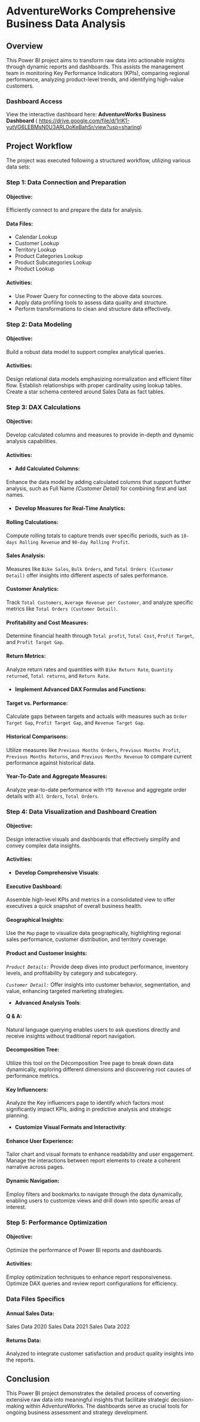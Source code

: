 # AdventureWorks Comprehensive Business Data Analysis


## Overview


This Power BI project aims to transform raw data into actionable insights through dynamic reports and dashboards. This assists the management team in monitoring Key Performance Indicators (KPIs), comparing regional performance, analyzing product-level trends, and identifying high-value customers.


### Dashboard Access

View the interactive dashboard here: **AdventureWorks Business Dashboard** ( https://drive.google.com/file/d/1rlK1-yutVG6LEBMsN0U3ARL0oKeBahSr/view?usp=sharing)


## Project Workflow

The project was executed following a structured workflow, utilizing various data sets:





### Step 1: Data Connection and Preparation

#### Objective: 
Efficiently connect to and prepare the data for analysis.

#### Data Files:
- Calendar Lookup
- Customer Lookup
- Territory Lookup
- Product Categories Lookup
- Product Subcategories Lookup
- Product Lookup

#### Activities:
- Use Power Query for connecting to the above data sources.
- Apply data profiling tools to assess data quality and structure.
- Perform transformations to clean and structure data effectively.





### Step 2: Data Modeling

#### Objective: 
Build a robust data model to support complex analytical queries.

#### Activities:
Design relational data models emphasizing normalization and efficient filter flow.
Establish relationships with proper cardinality using lookup tables.
Create a star schema centered around Sales Data as fact tables.





### Step 3: DAX Calculations

#### Objective: 
Develop calculated columns and measures to provide in-depth and dynamic analysis capabilities.


#### Activities:
- #### Add Calculated Columns: 
Enhance the data model by adding calculated columns that support further analysis, such as Full Name *(Customer Detail)* for combining first and last names.



- #### Develop Measures for Real-Time Analytics:
#### Rolling Calculations: 
Compute rolling totals to capture trends over specific periods, such as `10-days Rolling Revenue` and `90-day Rolling Profit`.

#### Sales Analysis: 
Measures like `Bike Sales`, `Bulk Orders`, and `Total Orders (Customer Detail)` offer insights into different aspects of sales performance.

#### Customer Analytics: 
Track `Total Customers`, `Average Revenue per Customer`, and analyze specific metrics like `Total Orders (Customer Detail)`.

#### Profitability and Cost Measures: 
Determine financial health through `Total profit`, `Total Cost`, `Profit Target`, and `Profit Target Gap`.

#### Return Metrics: 
Analyze return rates and quantities with `Bike Return Rate`, `Quantity returned`, `Total returns`, and `Return Rate`.



- #### Implement Advanced DAX Formulas and Functions:

#### Target vs. Performance: 
Calculate gaps between targets and actuals with measures such as `Order Target Gap`, `Profit Target Gap`, and `Revenue Target Gap`.

#### Historical Comparisons: 
Utilize measures like `Previous Months Orders`, `Previous Months Profit`, `Previous Months Returns`, and `Previous Months Revenue` to compare current performance against historical data.

#### Year-To-Date and Aggregate Measures: 
Analyze year-to-date performance with `YTD Revenue` and aggregate order details with `All Orders`, `Total Orders`.





### Step 4: Data Visualization and Dashboard Creation

#### Objective: 
Design interactive visuals and dashboards that effectively simplify and convey complex data insights.

#### Activities:

- **Develop Comprehensive Visuals**:
#### Executive Dashboard: 

Assemble high-level KPIs and metrics in a consolidated view to offer executives a quick snapshot of overall business health.

#### Geographical Insights: 
Use the `Map` page to visualize data geographically, highlighting regional sales performance, customer distribution, and territory coverage.

#### Product and Customer Insights:
*`Product Details:`* Provide deep dives into product performance, inventory levels, and profitability by category and subcategory.

*`Customer Detail:`* Offer insights into customer behavior, segmentation, and value, enhancing targeted marketing strategies.


- **Advanced Analysis Tools**:
#### Q & A: 
Natural language querying enables users to ask questions directly and receive insights without traditional report navigation.

#### Decomposition Tree: 
Utilize this tool on the Décomposition Tree page to break down data dynamically, exploring different dimensions and discovering root causes of performance metrics.
#### Key Influencers: 
Analyze the Key influencers page to identify which factors most significantly impact KPIs, aiding in predictive analysis and strategic planning.



-  **Customize Visual Formats and Interactivity**:

#### Enhance User Experience: 
Tailor chart and visual formats to enhance readability and user engagement. Manage the interactions between report elements to create a coherent narrative across pages.

#### Dynamic Navigation: 
Employ filters and bookmarks to navigate through the data dynamically, enabling users to customize views and drill down into specific areas of interest.






### Step 5: Performance Optimization

#### Objective: 
Optimize the performance of Power BI reports and dashboards.

#### Activities:
Employ optimization techniques to enhance report responsiveness.
Optimize DAX queries and review report configurations for efficiency.




### Data Files Specifics

#### Annual Sales Data:
Sales Data 2020
Sales Data 2021
Sales Data 2022

#### Returns Data:
Analyzed to integrate customer satisfaction and product quality insights into the reports.


## Conclusion
This Power BI project demonstrates the detailed process of converting extensive raw data into meaningful insights that facilitate strategic decision-making within AdventureWorks. The dashboards serve as crucial tools for ongoing business assessment and strategy development.
